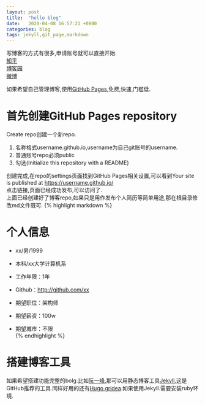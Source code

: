 ```yaml
---
layout: post
title:  "hello blog"
date:   2020-04-08 16:57:21 +0800
categories: blog
tags: jekyll,git_page,markdown
---
```

写博客的方式有很多,申请账号就可以直接开始.  
[知乎](https://www.zhihu.com/)  
[博客园](https://www.cnblogs.com/)  
[微博](https://www.weibo.com/)  

如果希望自己管理博客,使用[GitHub Pages](https://pages.github.com/),免费,快速,门槛低.

# 首先创建GitHub Pages repository  
Create repo创建一个新repo.  
1. 名称格式username.github.io,username为自己git账号的username.
2. 普通账号repo必须public
3. 勾选(Initialize this repository with a README)  

创建完成,在repo的settings页面找到GitHub Pages相关设置,可以看到Your site is published at https://username.github.io/  
点击链接,页面已经成功发布,可以访问了.  
上面已经创建好了博客repo,如果只是用作发布个人简历等简单用途,那在根目录修改md文件既可.
{% highlight markdown %}
# 个人信息

 - xx/男/1999 
 - 本科/xx大学计算机系 
 - 工作年限：1年  
 - Github：http://github.com/xx  

 - 期望职位：架构师  
 - 期望薪资：100w  
 - 期望城市：不限  
{% endhighlight %}  

# 搭建博客工具
如果希望搭建功能完整的bolg.比如[阮一峰](http://www.ruanyifeng.com/blog/),那可以用静态博客工具[Jekyll](http://jekyllcn.com/),这是GitHub推荐的工具.同样好用的还有[Hugo](https://www.gohugo.org/),[gridea](https://gridea.dev/).如果使用Jekyll.需要安装ruby环境.
